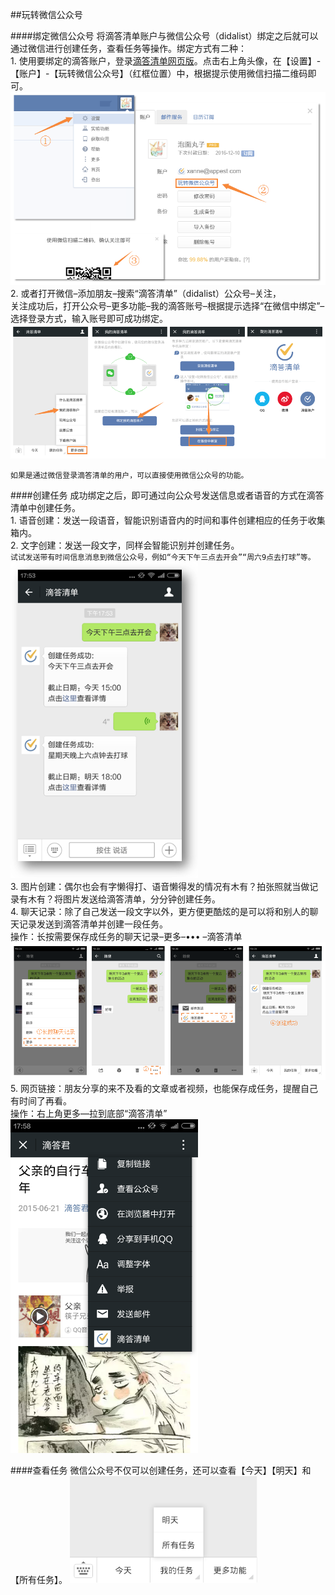 ##玩转微信公众号

####绑定微信公众号
将滴答清单账户与微信公众号（didalist）绑定之后就可以通过微信进行创建任务，查看任务等操作。绑定方式有二种：
<br>1.  使用要绑定的滴答账户，登录[滴答清单网页版](www.dida365.com)。点击右上角头像，在【设置】-【账户】-【玩转微信公众号】（红框位置）中，根据提示使用微信扫描二维码即可。<br ><img src="../images/wx1.png"  />
<br>2.  或者打开微信–添加朋友–搜索“滴答清单”（didalist）公众号–关注，<br/>关注成功后，打开公众号–更多功能–我的滴答账号–根据提示选择“在微信中绑定”–选择登录方式，输入账号即可成功绑定。<br ><img src="../images/wx2.png" />

`如果是通过微信登录滴答清单的用户，可以直接使用微信公众号的功能。`

####创建任务
成功绑定之后，即可通过向公众号发送信息或者语音的方式在滴答清单中创建任务。
<br>1. 语音创建：发送一段语音，智能识别语音内的时间和事件创建相应的任务于收集箱内。
<br>2. 文字创建：发送一段文字，同样会智能识别并创建任务。<br/>`试试发送带有时间信息消息到微信公众号，例如“今天下午三点去开会”“周六9点去打球”等。`<br ><img src="../images/wx4.png" width="300" />
<br>3. 图片创建：偶尔也会有字懒得打、语音懒得发的情况有木有？拍张照就当做记录有木有？将图片发送给滴答清单，分分钟创建任务。
<br>4. 聊天记录：除了自己发送一段文字以外，更方便更酷炫的是可以将和别人的聊天记录发送到滴答清单并创建一段任务。<br/>操作：长按需要保存成任务的聊天记录–更多–••• –滴答清单<br ><img src="../images/wx3.png" />
<br>5. 网页链接：朋友分享的来不及看的文章或者视频，也能保存成任务，提醒自己有时间了再看。<br/>操作：右上角更多—拉到底部“滴答清单”<br ><img src="../images/wx5.png" width="300"/>

####查看任务
微信公众号不仅可以创建任务，还可以查看【今天】【明天】和【所有任务】。
<img src="../images/wx6.png" width="300"/>
